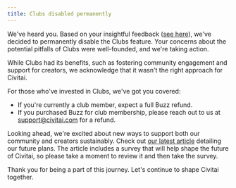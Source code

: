 ```yaml
---
title: Clubs disabled permanently
---
```


We've heard you. Based on your insightful feedback ([see here](https://civitai.com/articles/3636)), we've decided to permanently disable the Clubs feature. Your concerns about the potential pitfalls of Clubs were well-founded, and we're taking action.

While Clubs had its benefits, such as fostering community engagement and support for creators, we acknowledge that it wasn't the right approach for Civitai.

For those who've invested in Clubs, we've got you covered:
- If you're currently a club member, expect a full Buzz refund.
- If you purchased Buzz for club membership, please reach out to us at support@civitai.com for a refund.

Looking ahead, we're excited about new ways to support both our community and creators sustainably. Check out [our latest article](https://civitai.com/articles/3694) detailing our future plans. The article includes a survey that will help shape the future of Civitai, so please take a moment to review it and then take the survey.

Thank you for being a part of this journey. Let's continue to shape Civitai together.
